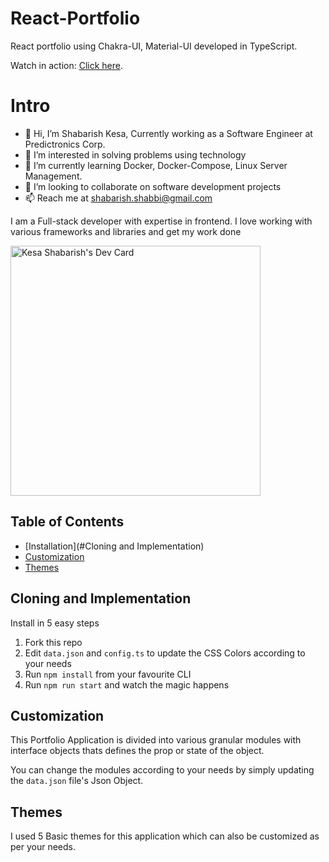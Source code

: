 # React-Portfolio

React portfolio using Chakra-UI, Material-UI developed in TypeScript.

Watch in action: [Click here](https://react-portfolio-538e5shw2-shabbi268.vercel.app/).

# Intro

- 👋 Hi, I’m Shabarish Kesa, Currently working as a Software Engineer at Predictronics Corp.
- 👀 I’m interested in solving problems using technology
- 🌱 I’m currently learning Docker, Docker-Compose, Linux Server Management.
- 💞️ I’m looking to collaborate on software development projects
- 📫 Reach me at shabarish.shabbi@gmail.com

I am a Full-stack developer with expertise in frontend. I love working with various frameworks and libraries and get my work done

<a href="https://app.daily.dev/K2513388"><img src="https://api.daily.dev/devcards/43b0e5887920437b801305f8093fdcc0.png?r=h0q" width="400" alt="Kesa Shabarish's Dev Card"/></a>

## Table of Contents

- [Installation](#Cloning and Implementation)
- [Customization](#Customization)
- [Themes](#themes)

## Cloning and Implementation

Install in 5 easy steps

1. Fork this repo
2. Edit `data.json` and `config.ts` to update the CSS Colors according to your needs
4. Run `npm install` from your favourite CLI
5. Run `npm run start` and watch the magic happens


## Customization

This Portfolio Application is divided into various granular modules with interface objects thats defines the prop or state of the object.

You can change the modules according to your needs by simply updating the `data.json` file's Json Object.

## Themes

I used 5 Basic themes for this application which can also be customized as per your needs.

